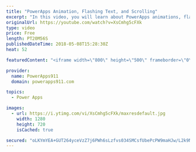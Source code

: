 ```yaml
---
title: "PowerApps Animation, Flashing Text, and Scrolling"
excerpt: "In this video, you will learn about PowerApps animations, flashing text, and scrolling controls. And while it is done with some 90's flare all of the core concepts are there for you to make professional apps with nice notifications. I had to learn some new things, like ImageRotation, so hopefully, you"
originalUrl: https://youtube.com/watch?v=XsCmhg5cFXk
type: video
price: Free
length: PT20M56S
publishedDateTime: 2018-05-08T15:28:30Z
heat: 52

featuredContent: "<iframe width=\"800\" height=\"500\" frameborder=\"0\" src=\"https://www.youtube.com/embed/XsCmhg5cFXk\" allow=\"accelerometer; autoplay; encrypted-media; gyroscope; picture-in-picture\" allowfullscreen></iframe>"

provider:
  name: PowerApps911
  domain: powerapps911.com

topics:
  - Power Apps

images:
  - url: https://i.ytimg.com/vi/XsCmhg5cFXk/maxresdefault.jpg
    width: 1280
    height: 720
    isCached: true

secured: "oLKYmYEA+GUT264yceVzZ7j6PWh6sLzfvs034SMCsfUbePcPW9maHJw/L2k9NwoX7di5jV9rWDXX7AVsrKsUWkMEUXgIOTNIv0AcP6rdoQ33t44el/DnMNCOdlqfzJyhxg0TbnhPUL27t52gFQlNwQbfvauynLZQBzYFFluJfEzCXrf/RssSOmVeBkzzXJwgI3QejNNlItCNGdvuk5wfhDFFx8ThiVq+ptPqEE5AR9YkWrlzYXzz8jnliuoTu9mgAcVvQzZjSOyhrvkPY9YBZ1Azt4+vkbmCE3Ruwf+U3SF8Mk7eqktqrZh9A1jUJLOphRf68DpHwDZ1JzsfZIPQGH/SFyZ9BmR3uvofCzEE+2g5n1RGonogbZahOIkZHefzcFMs69H10HlnV1jPxBv6x7NG2EcWC6bCajBn9OlUroU=;yrNzxMb74ctdoZ5Hp4sYyQ=="
---
```


